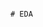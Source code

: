                                                                                                         # EDA 
 
